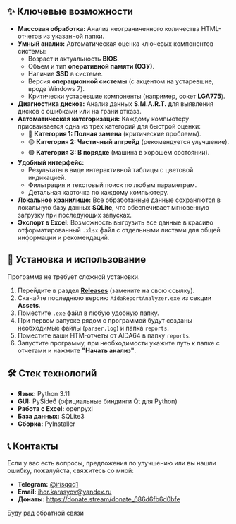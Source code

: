 ## ✨ Ключевые возможности

*   **Массовая обработка:** Анализ неограниченного количества HTML-отчетов из указанной папки.
*   **Умный анализ:** Автоматическая оценка ключевых компонентов системы:
    *   Возраст и актуальность **BIOS**.
    *   Объем и тип **оперативной памяти (ОЗУ)**.
    *   Наличие **SSD** в системе.
    *   Версия **операционной системы** (с акцентом на устаревшие, вроде Windows 7).
    *   Критически устаревшие компоненты (например, сокет **LGA775**).
*   **Диагностика дисков:** Анализ данных **S.M.A.R.T.** для выявления дисков с ошибками или на грани отказа.
*   **Автоматическая категоризация:** Каждому компьютеру присваивается одна из трех категорий для быстрой оценки:
    *   🔴 **Категория 1: Полная замена** (критические проблемы).
    *   🟡 **Категория 2: Частичный апгрейд** (рекомендуется улучшение).
    *   🟢 **Категория 3: В порядке** (машина в хорошем состоянии).
*   **Удобный интерфейс:**
    *   Результаты в виде интерактивной таблицы с цветовой индикацией.
    *   Фильтрация и текстовый поиск по любым параметрам.
    *   Детальная карточка по каждому компьютеру.
*   **Локальное хранилище:** Все обработанные данные сохраняются в локальную базу данных **SQLite**, что обеспечивает мгновенную загрузку при последующих запусках.
*   **Экспорт в Excel:** Возможность выгрузить все данные в красиво отформатированный `.xlsx` файл с отдельными листами для общей информации и рекомендаций.

## 🚀 Установка и использование

Программа не требует сложной установки.

1.  Перейдите в раздел [**Releases**](https://github.com/ThisIsKvarta/Aida-Report-Analyzer/releases) (замените на свою ссылку).
2.  Скачайте последнюю версию `AidaReportAnalyzer.exe` из секции **Assets**.
3.  Поместите `.exe` файл в любую удобную папку.
4.  При первом запуске рядом с программой будут созданы необходимые файлы (`parser.log`) и папка `reports`.
5.  Поместите ваши HTM-отчеты от AIDA64 в папку `reports`.
6.  Запустите программу, при необходимости укажите путь к папке с отчетами и нажмите **"Начать анализ"**.

## 🛠️ Стек технологий

*   **Язык:** Python 3.11
*   **GUI:** PySide6 (официальные биндинги Qt для Python)
*   **Работа с Excel:** openpyxl
*   **База данных:** SQLite3
*   **Сборка:** PyInstaller

## 📞 Контакты

Если у вас есть вопросы, предложения по улучшению или вы нашли ошибку, пожалуйста, свяжитесь со мной:

*   **Telegram:** [@irisqqq1](https://t.me/irisqqq1)
*   **Email:** ihor.karasyov@yandex.ru
*   **Донаты:** https://donate.stream/donate_686d6fb6d0bfe

Буду рад обратной связи